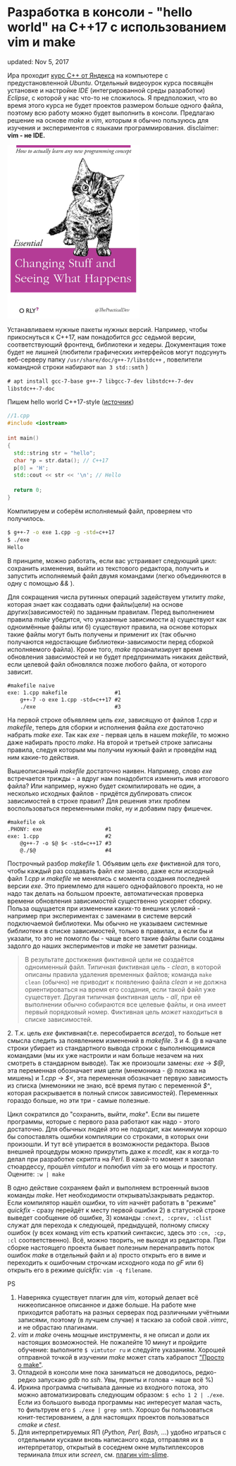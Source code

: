 # Разработка в консоли - "hello world" на C++17 с использованием vim и make #

updated: Nov 5, 2017

Ира проходит [курс С++ от Яндекса][1] на компьютере с предустановленной _Ubuntu_. Отдельный видеоурок курса посвящён установке и настройке _IDE_ (интегрированной среды разработки) _Eclipse_, с которой у нас что-то не сложилось. Я предположил, что во время этого курса не будет проектов размером больше одного файла, поэтому всю работу можно будет выполнить в консоли. Предлагаю решение на основе _make_ и _vim_, которым я обычно пользуюсь для изучения и экспериментов с языками программирования. disclaimer: **vim - не IDE.**

<img src="orly_cat.jpg" alt="все любят котиков" style="width: 300px;"/>

Устанавливаем нужные пакеты нужных версий. Например, чтобы прикоснуться к С++17, нам понадобится _gcc_ седьмой версии, соответствующий фронтенд, библиотеки и хедеры. Документация тоже будет не лишней (любители графических интерфейсов могут подсунуть веб-серверу папку `/usr/share/doc/g++-7/libstdc++` , повелители командной строки набирают `man 3 std::smth` )

```# apt install gcc-7-base g++-7 libgcc-7-dev libstdc++-7-dev libstdc++-7-doc```

Пишем hello world C++17-style ([источник][2])

```cpp
//1.cpp
#include <iostream>

int main()
{
  std::string str = "hello";
  char *p = str.data(); // С++17
  p[0] = 'H';
  std::cout << str << '\n'; // Hello

  return 0;
}
```

Компилируем и соберём исполняемый файл, проверяем что получилось.

```bash
$ g++-7 -o exe 1.cpp -g -std=c++17
$ ./exe
Hello
```

В принципе, можно работать, если вас устраивает следующий цикл: сохранить изменения, выйти из текстового редактора, получить и запустить исполняемый файл двумя командами (легко объединяются в одну с помощью _&&_ ).

Для сокращения числа рутинных операций задействуем утилиту _make_, которая знает как создавать одни файлы(цели) на основе других(зависимостей) по заданным правилам. Перед выполнением правила _make_ убедится, что указанные зависимости а) существуют как одноимённые файлы или б) существуют правила, на основе которых такие файлы могут быть получены и применит их (так обычно получаются недостающие библиотеки-зависимости перед сборкой исполняемого файла). Кроме того, _make_ проанализирует время обновления зависимостей и не будет предпринимать никаких действий, если целевой файл обновлялся позже любого файла, от которого зависит.

```make
#makefile naive
exe: 1.cpp makefile               #1
	g++-7 -o exe 1.cpp -std=c++17 #2
	./exe                         #3
```

На первой строке объявляем цель _exe_, зависящую от файлов _1.cpp_ и _makefile_, теперь для сборки и исполнения файла _exe_ достаточно набрать _make exe_. Так как _exe_ - первая цель в нашем _makefile_, то можно даже набирать просто _make_. На второй и третьей строке записаны правила, следуя которым мы получим нужный файл и проведём над ним какие-то действия.

Вышеописанный _makefile_ достаточно наивен. Например, слово _exe_ встречается трижды - а вдруг нам понадобится изменить имя итогового файла? Или например, нужно будет скомпилировать не один, а несколько исходных файлов - придётся дублировать список зависимостей в строке правил? Для решения этих проблем воспользоваться переменными _make_, ну и добавим пару фишечек.

```make
#makefile ok
.PHONY: exe                    #1
exe: 1.cpp                     #2
	@g++-7 -o $@ $< -std=c++17 #3
	@./$@                      #4
```

Построчный разбор _makefile_
1\. Объявим цель _exe_ фиктивной для того, чтобы каждый раз создавать файл _exe_ заново, даже если исходный файл _1.cpp_ и _makefile_ не менялись с момента создания последней версии _exe_. Это приемлемо для нашего однофайлового проекта, но не надо так делать на большом проекте, автоматическая проверка времени обновления зависимостей существенно ускоряет сборку. Польза ощущается при изменении каких-то внешних условий - например при экспериментах с заменами в системе версий подключаемой библиотеки. Мы обычно не указываем системные библиотеки в списке зависимостей, только в правилах, а если бы и указали, то это не помогло бы - чаще всего такие файлы были созданы задолго до наших экспериментов и _make_ не заметит разницы.
> В результате достижения фиктивной цели не создаётся одноименный файл. Типичная фиктивная цель - _clean_, в которой описаны правила удаления временных файлов; команда ```make clean``` (обычно) не приводит к появлению файла _clean_ и не должна ориентироваться на время его создания, если такой файл уже существует. Другая типичная фиктивная цель - _all_, при её выполнении обычно собираются все целевые файлы, и она имеет первый порядковый номер. Фиктивная цель _может_ находиться в списке зависимостей.

2\. Т.к. цель _exe_ фиктивная(т.е. пересобирается _всегда_), то больше нет смысла следить за появлением изменений в _makefile_.
3 и 4. @ в начале строки убирает из стандартного вывода строки с выполняющимися командами (мы их уже настроили и нам больше незачем на них смотреть в стандарном выводе). Так же произошли замены: _exe_ -> _\$@_, эта переменная обозначает имя цели (мнемоника - @ похожа на мишень) и _1.cpp_ -> _\$<_, эта переменная обозначает первую зависимость из списка (мнемоники не знаю, всё время путаю с переменной _\$^_, которая раскрывается в полный список зависимостей). Переменных гораздо больше, но эти три - самые полезные.

Цикл сократился до "сохранить, выйти, _make_". Если вы пишете программы, которые с первого раза работают как надо - этого достаточно. Для обычных людей это не подходит, как минимум хорошо бы сопоставлять ошибки компиляции со строками, в которых они произошли. И тут всё упирается в возможности редактора. Вызов внешней процедуры можно прикрутить даже к _mcedit_, как я когда-то делал при разработке скрипта на _Perl_. В какой-то момент я закопал стюардессу, прошёл _vimtutor_ и полюбил _vim_ за его мощь и простоту. Оцените:
`:w | make`

В одно действие сохраняем файл и выполняем встроенный вызов команды _make_. Нет необходимости открывать\закрывать редактор. Если компилятор нашёл ошибки, то _vim_ начнёт работать в "режиме" _quickfix_ - сразу перейдёт к месту первой ошибки 2) в статусной строке выведет сообщение об ошибке, 3) команды `:cnext, :cprev, :clist` служат для перехода к следующей, предыдущей, полному списку ошибок (у всех команд _vim_ есть краткий синтаксис, здесь это `:cn, :cp, :cl` соответственно). Всё, можно творить, не выходя из редактора. При сборке настоящего проекта бывает полезным перенаправить поток ошибок _make_ в отдельный файл и а) просто открыть его в виме и переходить к ошибочным строчкам исходного кода по _gF_ или б) открыть его в режиме _quickfix_: `vim -q filename`.

PS
1. Наверняка существует плагин для _vim_, который делает всё нижеописанное описанное и даже больше. На работе мне приходится работать на разных серверах под различными учётными записями, поэтому (в лучшем случае) я таскаю за собой свой _.vimrc_, и не обрастаю плагинами.
2. _vim_ и _make_ очень мощные инструменты, я не описал и доли их настоящих возможностей. Не пожалейте 10 минут и пройдите обучение: выполните ```$ vimtutor ru``` и следуйте указаниям. Хорошей отправной точкой в изучении _make_ может стать хабрапост ["Просто о make"][3].
2. Отладкой в консоли мне пока заниматься не доводилось, редко-редко запускаю _gdb_ по _ssh_. Увы, принты и голова - наше всё %)
3. Иркина программа считывала данные из входного потока, это можно автоматизировать следующим образом: `$ echo 1 2 | ./exe`. Если из большого вывода программы нас интересует малая часть, то фильтруем его `$ ./exe | grep smth`. Хорошо бы пользоваться юнит-тестированием, а для настоящих проектов пользоваться _cmake_ и _ctest_.
4. Для интерпретируемых ЯП (_Python, Perl, Bash, ..._) удобно играться с отдельными кусками вновь написаного кода, отправляя их в интерпретатор, открытый в соседнем окне мультиплексоров терминала _tmux_ или _screen_, см. [плагин vim-slime][4].

[1]: https://www.coursera.org/learn/c-plus-plus-white
[2]: https://habrahabr.ru/company/pvs-studio/blog/340014/ 
[3]: https://habrahabr.ru/post/211751/
[4]: https://www.youtube.com/watch?v=fWKIVWEhyG4
